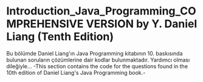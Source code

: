 # Introduction_Java_Programming_COMPREHENSIVE VERSION by Y. Daniel Liang (Tenth Edition) 
Bu bölümde Daniel Liang'ın Java Programming kitabının 10. baskısında bulunan soruların çözümlerine dair kodlar bulunmaktadır. 
Yardımcı olması dileğiyle...
-This section contains the code for the questions found in the 10th edition of Daniel Liang's Java Programming book.- 
